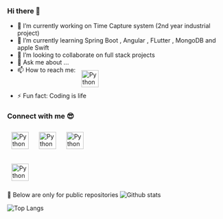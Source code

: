 ### Hi there 👋




- 🔭 I’m currently working on Time Capture system (2nd year industrial project)
- 🌱 I’m currently learning Spring Boot , Angular , FLutter , MongoDB and apple Swift
- 👯 I’m looking to collaborate on full stack projects
- 💬 Ask me about ...
- 📫 How to reach me: <a href="mailto:kalpafernando1998@gmail.com"> <img src="https://cdn.jsdelivr.net/npm/simple-icons@v3/icons/gmail.svg" alt="Python" height="40" style="vertical-align:top; margin:10px"></a>
- ⚡ Fun fact: Coding is life

### Connect with me 😎
<p align="Left">
 <a href="https://www.linkedin.com/in/kalpa-d/" target="_blank" rel="noopener noreferrer"> <img src="https://cdn.jsdelivr.net/npm/simple-icons@v3/icons/linkedin.svg" alt="Python" height="40" style="vertical-align:top; margin:10px"></a>
 <a href="https://stackoverflow.com/users/11211493/kalpa-d-fernando"> <img src="https://cdn.jsdelivr.net/npm/simple-icons@v3/icons/stackoverflow.svg" alt="Python" height="40" style="vertical-align:top; margin:10px"></a>
   <a href="https://medium.com/@kalpafernando1998"> <img src="https://cdn.jsdelivr.net/npm/simple-icons@v3/icons/medium.svg" alt="Python" height="40" style="vertical-align:top; margin:10px"></a>
   
   <a href="https://www.facebook.com/kalpaf/"> <img src="https://cdn.jsdelivr.net/npm/simple-icons@v3/icons/facebook.svg" alt="Python" height="40" style="vertical-align:top; margin:10px"></a>
</p>

🥁 Below are only for public repositories
![Github stats](https://github-readme-stats.vercel.app/api?username=KalpaD98)

![Top Langs](https://github-readme-stats.vercel.app/api/top-langs/?username=KalpaD98&theme=tokyonight)
